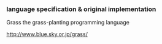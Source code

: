 ### language specification & original implementation

Grass the grass-planting programming language

http://www.blue.sky.or.jp/grass/

